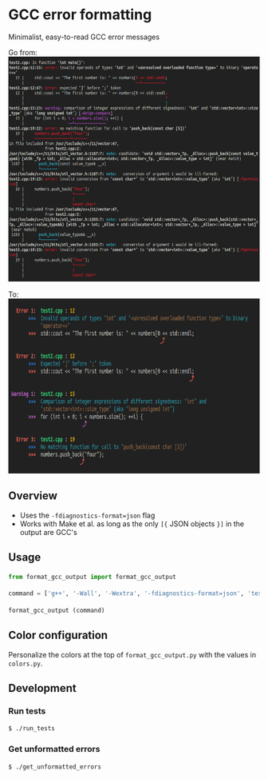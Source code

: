 
# GCC error formatting

Minimalist, easy-to-read GCC error messages<br>

Go from:<br>
<img src='standard_output.png' height='450px'>

To:<br>
<img src='formatted_output.png' height='350px'>


## Overview

- Uses the `-fdiagnostics-format=json` flag
- Works with Make et al. as long as the only `[{` JSON objects `}]` in the output are GCC's


## Usage

```python
from format_gcc_output import format_gcc_output

command = ['g++', '-Wall', '-Wextra', '-fdiagnostics-format=json', 'test2.cpp']

format_gcc_output (command)
```


## Color configuration

Personalize the colors at the top of `format_gcc_output.py` with the values in `colors.py`.<br>


## Development

### Run tests
```bash
$ ./run_tests
```


### Get unformatted errors
```bash
$ ./get_unformatted_errors
```
